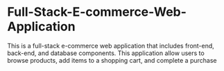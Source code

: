 # Full-Stack-E-commerce-Web-Application
This is a full-stack e-commerce web application that includes front-end, back-end, and database components. This application allow users to browse products, add items to a shopping cart, and complete a purchase
